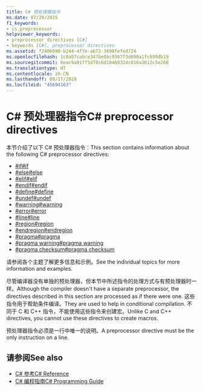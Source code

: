 ```yaml
---
title: C# 预处理器指令
ms.date: 07/20/2015
f1_keywords:
- cs.preprocessor
helpviewer_keywords:
- preprocessor directives [C#]
- keywords [C#], preprocessor directives
ms.assetid: f2406090-b244-4f7e-ab72-3698fefed724
ms.openlocfilehash: 1c0a97cabce347be0bc9367f3d090a1fc699db19
ms.sourcegitcommit: 6eac9a01ff5d70c6d18460324c016a3612c5e268
ms.translationtype: HT
ms.contentlocale: zh-CN
ms.lasthandoff: 09/17/2018
ms.locfileid: "45694163"
---
```

# <a name="c-preprocessor-directives"></a><span data-ttu-id="14b65-102">C# 预处理器指令</span><span class="sxs-lookup"><span data-stu-id="14b65-102">C# preprocessor directives</span></span>
<span data-ttu-id="14b65-103">本节介绍了以下 C# 预处理器指令：</span><span class="sxs-lookup"><span data-stu-id="14b65-103">This section contains information about the following C# preprocessor directives:</span></span>

- [<span data-ttu-id="14b65-104">#if</span><span class="sxs-lookup"><span data-stu-id="14b65-104">#if</span></span>](../../../csharp/language-reference/preprocessor-directives/preprocessor-if.md)
- [<span data-ttu-id="14b65-105">#else</span><span class="sxs-lookup"><span data-stu-id="14b65-105">#else</span></span>](../../../csharp/language-reference/preprocessor-directives/preprocessor-else.md)
- [<span data-ttu-id="14b65-106">#elif</span><span class="sxs-lookup"><span data-stu-id="14b65-106">#elif</span></span>](../../../csharp/language-reference/preprocessor-directives/preprocessor-elif.md)
- [<span data-ttu-id="14b65-107">#endif</span><span class="sxs-lookup"><span data-stu-id="14b65-107">#endif</span></span>](../../../csharp/language-reference/preprocessor-directives/preprocessor-endif.md)
- [<span data-ttu-id="14b65-108">#define</span><span class="sxs-lookup"><span data-stu-id="14b65-108">#define</span></span>](../../../csharp/language-reference/preprocessor-directives/preprocessor-define.md)
- [<span data-ttu-id="14b65-109">#undef</span><span class="sxs-lookup"><span data-stu-id="14b65-109">#undef</span></span>](../../../csharp/language-reference/preprocessor-directives/preprocessor-undef.md)
- [<span data-ttu-id="14b65-110">#warning</span><span class="sxs-lookup"><span data-stu-id="14b65-110">#warning</span></span>](../../../csharp/language-reference/preprocessor-directives/preprocessor-warning.md)
- [<span data-ttu-id="14b65-111">#error</span><span class="sxs-lookup"><span data-stu-id="14b65-111">#error</span></span>](../../../csharp/language-reference/preprocessor-directives/preprocessor-error.md)
- [<span data-ttu-id="14b65-112">#line</span><span class="sxs-lookup"><span data-stu-id="14b65-112">#line</span></span>](../../../csharp/language-reference/preprocessor-directives/preprocessor-line.md)
- [<span data-ttu-id="14b65-113">#region</span><span class="sxs-lookup"><span data-stu-id="14b65-113">#region</span></span>](../../../csharp/language-reference/preprocessor-directives/preprocessor-region.md)
- [<span data-ttu-id="14b65-114">#endregion</span><span class="sxs-lookup"><span data-stu-id="14b65-114">#endregion</span></span>](../../../csharp/language-reference/preprocessor-directives/preprocessor-endregion.md)
- [<span data-ttu-id="14b65-115">#pragma</span><span class="sxs-lookup"><span data-stu-id="14b65-115">#pragma</span></span>](../../../csharp/language-reference/preprocessor-directives/preprocessor-pragma.md)
- [<span data-ttu-id="14b65-116">#pragma warning</span><span class="sxs-lookup"><span data-stu-id="14b65-116">#pragma warning</span></span>](../../../csharp/language-reference/preprocessor-directives/preprocessor-pragma-warning.md)
- [<span data-ttu-id="14b65-117">#pragma checksum</span><span class="sxs-lookup"><span data-stu-id="14b65-117">#pragma checksum</span></span>](../../../csharp/language-reference/preprocessor-directives/preprocessor-pragma-checksum.md)

<span data-ttu-id="14b65-118">请参阅各个主题了解更多信息和示例。</span><span class="sxs-lookup"><span data-stu-id="14b65-118">See the individual topics for more information and examples.</span></span>

<span data-ttu-id="14b65-119">尽管编译器没有单独的预处理器，但本节中所述指令的处理方式与有预处理器时一样。</span><span class="sxs-lookup"><span data-stu-id="14b65-119">Although the compiler doesn't have a separate preprocessor, the directives described in this section are processed as if there were one.</span></span> <span data-ttu-id="14b65-120">这些指令用于帮助条件编译。</span><span class="sxs-lookup"><span data-stu-id="14b65-120">They are used to help in conditional compilation.</span></span> <span data-ttu-id="14b65-121">不同于 C 和 C++ 指令，不能使用这些指令来创建宏。</span><span class="sxs-lookup"><span data-stu-id="14b65-121">Unlike C and C++ directives, you cannot use these directives to create macros.</span></span>

<span data-ttu-id="14b65-122">预处理器指令必须是一行中唯一的说明。</span><span class="sxs-lookup"><span data-stu-id="14b65-122">A preprocessor directive must be the only instruction on a line.</span></span>

## <a name="see-also"></a><span data-ttu-id="14b65-123">请参阅</span><span class="sxs-lookup"><span data-stu-id="14b65-123">See also</span></span>

- [<span data-ttu-id="14b65-124">C# 参考</span><span class="sxs-lookup"><span data-stu-id="14b65-124">C# Reference</span></span>](../../../csharp/language-reference/index.md)  
- [<span data-ttu-id="14b65-125">C# 编程指南</span><span class="sxs-lookup"><span data-stu-id="14b65-125">C# Programming Guide</span></span>](../../../csharp/programming-guide/index.md)
